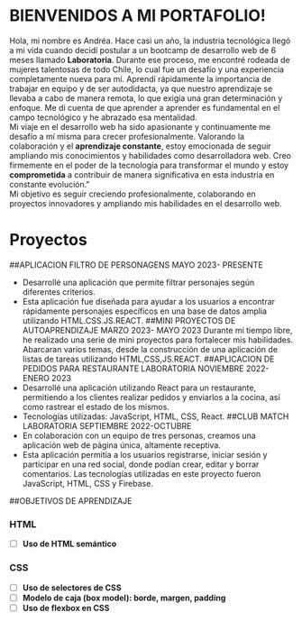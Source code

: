 # BIENVENIDOS A MI PORTAFOLIO!

Hola, mi nombre es Andréa. Hace casi un año, la industria tecnológica llegó a mi vida cuando decidí postular a un bootcamp de desarrollo web de 6 meses llamado **Laboratoria**. Durante ese proceso, me encontré rodeada de mujeres talentosas de todo Chile, lo cual fue un desafío y una experiencia completamente nueva para mí. Aprendí rápidamente la importancia de trabajar en equipo y de ser autodidacta, ya que nuestro aprendizaje se llevaba a cabo de manera remota, lo que exigía una gran determinación y enfoque. Me di cuenta de que aprender a aprender es fundamental en el campo tecnológico y he abrazado esa mentalidad.  
Mi viaje en el desarrollo web ha sido apasionante y continuamente me desafío a mí misma para crecer profesionalmente. Valorando la colaboración y el **aprendizaje constante**, estoy emocionada de seguir ampliando mis conocimientos y habilidades como desarrolladora web. Creo firmemente en el poder de la tecnología para transformar el mundo y estoy **comprometida** a contribuir de manera significativa en esta industria en constante evolución."  
Mi objetivo es seguir creciendo profesionalmente, colaborando en proyectos innovadores y ampliando mis habilidades en el desarrollo web.

# Proyectos
##APLICACION FILTRO DE PERSONAGENS
MAYO 2023- PRESENTE
-   Desarrollé una aplicación que permite filtrar personajes según diferentes criterios.
-   Esta aplicación fue diseñada para ayudar a los usuarios a encontrar rápidamente personajes específicos en una base de datos amplia utilizando HTML.CSS.JS.REACT.
##MINI PROYECTOS DE AUTOAPRENDIZAJE
MARZO 2023- MAYO 2023
Durante mi tiempo libre, he realizado una serie de mini proyectos para fortalecer mis habilidades. Abarcaran varios temas, desde la construcción de una aplicación de listas de tareas utilizando HTML,CSS,JS.REACT.
##APLICACION DE PEDIDOS PARA RESTAURANTE
LABORATORIA
NOVIEMBRE 2022- ENERO 2023
-   Desarrollé una aplicación utilizando React para un restaurante, permitiendo a los clientes realizar pedidos y enviarlos a la cocina, así como rastrear el estado de los mismos.
-   Tecnologías utilizadas: JavaScript, HTML, CSS, React.
##CLUB MATCH
LABORATORIA
SEPTIEMBRE 2022-OCTUBRE
-   En colaboración con un equipo de tres personas, creamos una aplicación web de página única, altamente receptiva.
-   Esta aplicación permitía a los usuarios registrarse, iniciar sesión y participar en una red social, donde podían crear, editar y borrar comentarios. Las tecnologías utilizadas en este proyecto fueron JavaScript, HTML, CSS y Firebase.

##OBJETIVOS DE APRENDIZAJE
### HTML
- [ ] **Uso de HTML semántico**
### CSS
- [ ] **Uso de selectores de CSS**
- [ ] **Modelo de caja (box model): borde, margen, padding**
- [ ] **Uso de flexbox en CSS**